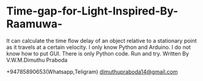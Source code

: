 # Time-gap-for-Light-Inspired-By-Raamuwa-
It can calculate the time flow delay of an object relative to a stationary point as it travels at a certain velocity.  I only know Python and Arduino. I do not know how to put GUI. There is only Python code. Run and try.
Written By V.W.M.Dimuthu Praboda

+94785890653(Whatsapp,Teligram)
dimuthupraboda14@gmail.com
